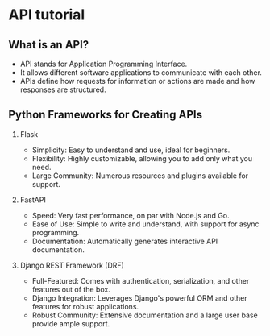 # API tutorial

## What is an API?

  - API stands for Application Programming Interface.
  - It allows different software applications to communicate with each other.
  - APIs define how requests for information or actions are made and how responses are structured.

## Python Frameworks for Creating APIs

1. Flask

    * Simplicity: Easy to understand and use, ideal for beginners.
    * Flexibility: Highly customizable, allowing you to add only what you need.
    * Large Community: Numerous resources and plugins available for support.

2. FastAPI

    * Speed: Very fast performance, on par with Node.js and Go.
    * Ease of Use: Simple to write and understand, with support for async programming.
    * Documentation: Automatically generates interactive API documentation.

3. Django REST Framework (DRF)

    * Full-Featured: Comes with authentication, serialization, and other features out of the box.
    * Django Integration: Leverages Django's powerful ORM and other features for robust applications.
    * Robust Community: Extensive documentation and a large user base provide ample support.
